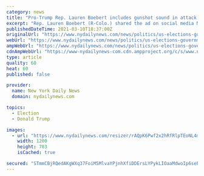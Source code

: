 ```yaml
---
category: news
title: "Pro-Trump Rep. Lauren Boebert includes gunshot sound in attack ad against House Speaker Nancy Pelosi"
excerpt: "Rep. Lauren Boebert (R-Colo.) shared the ad on social media Monday mocking Pelosi over Capitol security measures, and ended the 1-minute clip with the sound of a weapon being cocked and reloaded."
publishedDateTime: 2021-03-10T18:37:00Z
originalUrl: "https://www.nydailynews.com/news/politics/us-elections-government/ny-nancy-pelosi-attack-ad-gunshot-20210310-kqsjjupqtbe35oyc5bkstgn7fa-story.html"
webUrl: "https://www.nydailynews.com/news/politics/us-elections-government/ny-nancy-pelosi-attack-ad-gunshot-20210310-kqsjjupqtbe35oyc5bkstgn7fa-story.html"
ampWebUrl: "https://www.nydailynews.com/news/politics/us-elections-government/ny-nancy-pelosi-attack-ad-gunshot-20210310-kqsjjupqtbe35oyc5bkstgn7fa-story.html?outputType=amp"
cdnAmpWebUrl: "https://www-nydailynews-com.cdn.ampproject.org/c/s/www.nydailynews.com/news/politics/us-elections-government/ny-nancy-pelosi-attack-ad-gunshot-20210310-kqsjjupqtbe35oyc5bkstgn7fa-story.html?outputType=amp"
type: article
quality: 60
heat: 60
published: false

provider:
  name: New York Daily News
  domain: nydailynews.com

topics:
  - Election
  - Donald Trump

images:
  - url: "https://www.nydailynews.com/resizer/rAQpK6Pwf2x2hRfRlpTEoNL4m5c=/1200x0/center/top/cloudfront-us-east-1.images.arcpublishing.com/tronc/WBHLG5SAF5DFBPE3HIDERCC7IA.jpg"
    width: 1200
    height: 783
    isCached: true

secured: "STmmCBjRQedAKgWXq37FoiM5MlvaYPjnhXfiDDErsLYPykLIOaaMdwoIp6sePEYCMWSq3TyJzJihj8mXj5XaXdMXJXRN1lok6YsB59nutTSC8Sw+b71FTR8nBtaorJxZvaZB7i6H6oFet/hztn+XxlqLGoSEv+16juxxXfktEPMUIn5zuf+UnCbxUMjQyjA+2cAO0IQq2H61R6Lk5aodQ6QjqbXhwazpawM1ZH2jjrGV1c2P4pVHKGx3do0sWG66PVleVyZSSIzERK8TXgD10tOBWdktM+T5yeSyBmCGwWVXhCxB4Qd4FilkdcePJAOD0xaCCs/FDMEXSYAYDq72I0kFFe528NzevWp0zvgdf5U=;sHlmIZ3t63pXPK6qv5fw0Q=="
---
```


